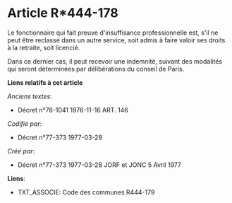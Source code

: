 # Article R*444-178

Le fonctionnaire qui fait preuve d'insuffisance professionnelle est, s'il ne peut être reclassé dans un autre service, soit
admis à faire valoir ses droits à la retraite, soit licencié.

Dans ce dernier cas, il peut recevoir une indemnité, suivant des modalités qui seront déterminées par délibérations du
conseil de Paris.

**Liens relatifs à cet article**

_Anciens textes_:

  - Décret n°76-1041 1976-11-16 ART. 146

_Codifié par_:

  - Décret n°77-373 1977-03-28

_Créé par_:

  - Décret n°77-373 1977-03-28 JORF et JONC 5 Avril 1977

**Liens**:

  - TXT_ASSOCIE: Code des communes R444-179
